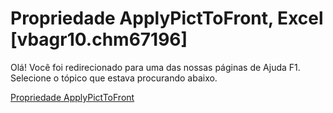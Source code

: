 
# Propriedade ApplyPictToFront, Excel [vbagr10.chm67196]

Olá! Você foi redirecionado para uma das nossas páginas de Ajuda F1. Selecione o tópico que estava procurando abaixo.

[Propriedade ApplyPictToFront](http://msdn.microsoft.com/library/c6b1b61c-edb1-fb40-387a-0106e8ca225a%28Office.15%29.aspx)
